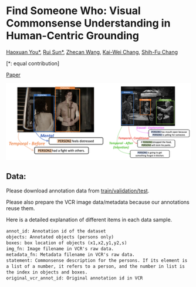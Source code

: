 # Find Someone Who: Visual Commonsense Understanding in Human-Centric Grounding

[Haoxuan You*](https://hxyou.github.io/), [Rui Sun*](https://threesr.github.io/), [Zhecan Wang](https://www.zhecanwang.com/), [Kai-Wei Chang](http://web.cs.ucla.edu/~kwchang/), [Shih-Fu Chang](https://www.ee.columbia.edu/~sfchang/)

[*: equal contribution]

[Paper](https://arxiv.org/abs/2212.06971)

![fig](./fig.jpg)

## Data:
Please download annotation data from [train/validation/test](https://drive.google.com/drive/folders/1ubKevPsbJJBCf04etcHj2rm_1obnygnl?usp=drive_link). 

Please also prepare the VCR image data/metadata because our annotations reuse them.

Here is a detailed explanation of different items in each data sample.
```
annot_id: Annotation id of the dataset
objects: Annotated objects (persons only)
boxes: box location of objects (x1,x2,y1,y2,s)  
img_fn: Image filename in VCR's raw data.
metadata_fn: Metadata filename in VCR's raw data.
statement: Commonsense description for the persons. If its element is a list of a number, it refers to a person, and the number in list is the index in objects and boxes. 
original_vcr_annot_id: Original annotation id in VCR
```